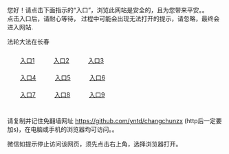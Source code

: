 您好！请点击下面指示的“入口”，浏览此网站是安全的，且为您带来平安。。 <br/>
点击入口后，请耐心等待， 过程中可能会出现无法打开的提示，请忽略，最终会进入网站. </br>

法轮大法在长春<br/>
<div style="padding:10px"><a style="margin:20px" target="_blank" href="https://d2mqotj8ru2hd8.cloudfront.net/2Qpsp?ahhuica" id="ccLink1" rel="nofollow">入口1</a> <a target="_blank" style="margin:20px" href="https://d390x0ew0opwtq.cloudfront.net/2Qpsp?kkyryogv" id="ccLink2" rel="nofollow">入口2</a> <a style="margin:20px" target="_blank" href="https://d3cv2swnldq9h0.cloudfront.net/2Qpsp?dpszvvko" id="ccLink3" rel="nofollow">入口3</a></div>

<div style="padding:10px" ><a style="margin:20px" target="_blank" href="https://d2mqotj8ru2hd8.cloudfront.net/2Qpsp?ahhuica" id="ccLink4" rel="nofollow">入口4</a> <a style="margin:20px" href="https://d390x0ew0opwtq.cloudfront.net/2Qpsp?kkyryogv" target="_blank" id="ccLink5" rel="nofollow">入口5</a> <a style="margin:20px" href="https://d3cv2swnldq9h0.cloudfront.net/2Qpsp?dpszvvko" target="_blank" id="ccLink6" rel="nofollow">入口6</a></div>

<div style="padding:10px"><a style="margin:20px" target="_blank" href="https://d2mqotj8ru2hd8.cloudfront.net/2Qpsp?ahhuica" id="ccLink7" rel="nofollow">入口7</a> <a style="margin:20px" href="https://d390x0ew0opwtq.cloudfront.net/2Qpsp?kkyryogv" target="_blank" id="ccLink8" rel="nofollow">入口8</a> <a style="margin:20px" target="_blank" href="https://d3cv2swnldq9h0.cloudfront.net/2Qpsp?dpszvvko" id="ccLink9" rel="nofollow">入口9</a></div>

<br/>



请复制并记住免翻墙网址 https://github.com/yntd/changchunzx (http后一定要加s)，在电脑或手机的浏览器均可访问。。<br/>

微信如提示停止访问该网页，须先点击右上角，选择浏览器打开。

